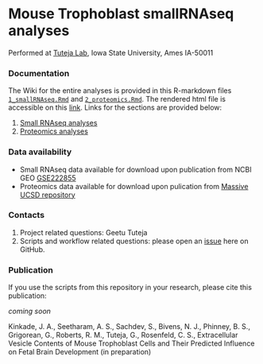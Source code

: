 # Mouse Trophoblast smallRNAseq analyses

Performed  at [Tuteja Lab](https://www.tutejalab.org), Iowa State University, Ames IA-50011

### Documentation

The Wiki for the entire analyses is provided in this R-markdown files [`1_smallRNAseq.Rmd`](1_smallRNAseq.Rmd) and [`2_proteomics.Rmd`](2_proteomics.Rmd). The rendered html file is accessible on this [link](https://tuteja-lab.github.io/mouse.trophoblast.smallRNAseq).
Links for the sections are provided below:

1. [Small RNAseq analyses](https://tuteja-lab.github.io/mouse.trophoblast.smallRNAseq/1_smallRNAseq.html)
2. [Proteomics analyses](https://tuteja-lab.github.io/mouse.trophoblast.smallRNAseq/2_proteomics.html)

### Data availability

* Small RNAseq data available for download upon publication from NCBI GEO [GSE222855](https://www.ncbi.nlm.nih.gov/geo/query/acc.cgi?acc=GSE222855)
* Proteomics data available for download upon pulication from [Massive UCSD repository](http://massive.ucsd.edu/ProteoSAFe/status.jsp?task=35b93125f20f40ebbae166e5f8657860)

### Contacts

1. Project related questions: Geetu Tuteja
2. Scripts and workflow related questions: please open an [issue](https://github.com/Tuteja-Lab/mouse.trophoblast.smallRNAseq/issues/new) here on GitHub.


### Publication

If you use the scripts from this repository in your research, please cite this publication:

_coming soon_

Kinkade, J. A., Seetharam, A. S., Sachdev, S., Bivens, N. J., Phinney, B. S., Grigorean, G., Roberts, R. M., Tuteja, G., Rosenfeld, C. S., Extracellular Vesicle Contents of Mouse Trophoblast Cells and Their Predicted Influence on Fetal Brain Development (in preparation)



